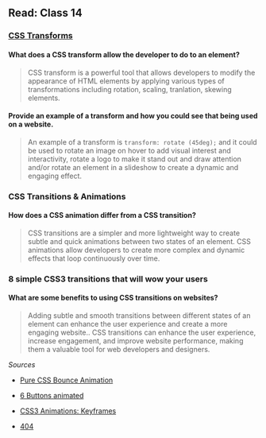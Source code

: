 ## Read: Class 14

### [CSS Transforms](http://learn.shayhowe.com/advanced-html-css/css-transforms/)

#### What does a CSS transform allow the developer to do to an element?

> CSS transform is a powerful tool that allows developers to modify the appearance of HTML elements by applying various types of transformations including rotation, scaling, tranlation, skewing elements.

#### Provide an example of a transform and how you could see that being used on a website.

> An example of a transform is `transform: rotate (45deg);` and it could be used to rotate an image on hover to add visual interest and interactivity, rotate a logo to make it stand out and draw attention and/or rotate an element in a slideshow to create a dynamic and engaging effect.

### CSS Transitions & Animations

#### How does a CSS animation differ from a CSS transition?

> CSS transitions are a simpler and more lightweight way to create subtle and quick animations between two states of an element. CSS animations allow developers to create more complex and dynamic effects that loop continuously over time.

### 8 simple CSS3 transitions that will wow your users

#### What are some benefits to using CSS transitions on websites?

> Adding subtle and smooth transitions between different states of an element can enhance the user experience and create a more engaging website.. CSS transitions can enhance the user experience, increase engagement, and improve website performance, making them a valuable tool for web developers and designers.


*Sources*

- [Pure CSS Bounce Animation](http://codepen.io/dp_lewis/pen/gCfBv)

- [6 Buttons animated](http://codepen.io/retyui/pen/ByoaXV)

- [CSS3 Animations: Keyframes](http://codepen.io/akshaychauhan/pen/oAfae)

- [404](http://codepen.io/kieranfivestars/pen/MYdQxX)
